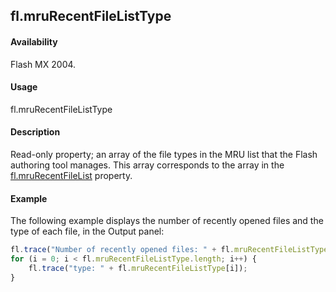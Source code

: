 ## fl.mruRecentFileListType

#### Availability

Flash MX 2004.

#### Usage

fl.mruRecentFileListType

#### Description

Read-only property; an array of the file types in the MRU list that the Flash authoring tool manages. This array corresponds to the array in the [fl.mruRecentFileList](../flash_object_(fl)/fl42.md) property.

#### Example

The following example displays the number of recently opened files and the type of each file, in the Output panel:
```javascript
fl.trace("Number of recently opened files: " + fl.mruRecentFileListType.length);
for (i = 0; i < fl.mruRecentFileListType.length; i++) {
    fl.trace("type: " + fl.mruRecentFileListType[i]);
}
```
